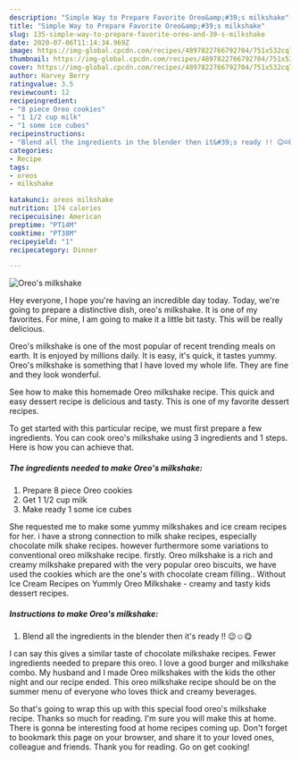 ```yaml
---
description: "Simple Way to Prepare Favorite Oreo&amp;#39;s milkshake"
title: "Simple Way to Prepare Favorite Oreo&amp;#39;s milkshake"
slug: 135-simple-way-to-prepare-favorite-oreo-and-39-s-milkshake
date: 2020-07-06T11:14:34.969Z
image: https://img-global.cpcdn.com/recipes/4897822766792704/751x532cq70/oreos-milkshake-recipe-main-photo.jpg
thumbnail: https://img-global.cpcdn.com/recipes/4897822766792704/751x532cq70/oreos-milkshake-recipe-main-photo.jpg
cover: https://img-global.cpcdn.com/recipes/4897822766792704/751x532cq70/oreos-milkshake-recipe-main-photo.jpg
author: Harvey Berry
ratingvalue: 3.5
reviewcount: 12
recipeingredient:
- "8 piece Oreo cookies"
- "1 1/2 cup milk"
- "1 some ice cubes"
recipeinstructions:
- "Blend all the ingredients in the blender then it&#39;s ready !! 😉☺😋"
categories:
- Recipe
tags:
- oreos
- milkshake

katakunci: oreos milkshake 
nutrition: 174 calories
recipecuisine: American
preptime: "PT14M"
cooktime: "PT38M"
recipeyield: "1"
recipecategory: Dinner

---
```



![Oreo&#39;s milkshake](https://img-global.cpcdn.com/recipes/4897822766792704/751x532cq70/oreos-milkshake-recipe-main-photo.jpg)

Hey everyone, I hope you're having an incredible day today. Today, we're going to prepare a distinctive dish, oreo&#39;s milkshake. It is one of my favorites. For mine, I am going to make it a little bit tasty. This will be really delicious.

Oreo&#39;s milkshake is one of the most popular of recent trending meals on earth. It is enjoyed by millions daily. It is easy, it's quick, it tastes yummy. Oreo&#39;s milkshake is something that I have loved my whole life. They are fine and they look wonderful.

See how to make this homemade Oreo milkshake recipe. This quick and easy dessert recipe is delicious and tasty. This is one of my favorite dessert recipes.


To get started with this particular recipe, we must first prepare a few ingredients. You can cook oreo&#39;s milkshake using 3 ingredients and 1 steps. Here is how you can achieve that.

<!--inarticleads1-->

##### The ingredients needed to make Oreo&#39;s milkshake:

1. Prepare 8 piece Oreo cookies
1. Get 1 1/2 cup milk
1. Make ready 1 some ice cubes


She requested me to make some yummy milkshakes and ice cream recipes for her. i have a strong connection to milk shake recipes, especially chocolate milk shake recipes. however furthermore some variations to conventional oreo milkshake recipe. firstly. Oreo milkshake is a rich and creamy milkshake prepared with the very popular oreo biscuits, we have used the cookies which are the one&#39;s with chocolate cream filling.. Without Ice Cream Recipes on Yummly Oreo Milkshake - creamy and tasty kids dessert recipes. 

<!--inarticleads2-->

##### Instructions to make Oreo&#39;s milkshake:

1. Blend all the ingredients in the blender then it&#39;s ready !! 😉☺😋


I can say this gives a similar taste of chocolate milkshake recipes. Fewer ingredients needed to prepare this oreo. I love a good burger and milkshake combo. My husband and I made Oreo milkshakes with the kids the other night and our recipe ended. This oreo milkshake recipe should be on the summer menu of everyone who loves thick and creamy beverages. 

So that's going to wrap this up with this special food oreo&#39;s milkshake recipe. Thanks so much for reading. I'm sure you will make this at home. There is gonna be interesting food at home recipes coming up. Don't forget to bookmark this page on your browser, and share it to your loved ones, colleague and friends. Thank you for reading. Go on get cooking!
